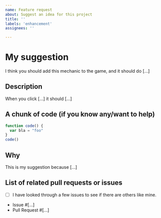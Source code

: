 ```yaml
---
name: Feature request
about: Suggest an idea for this project
title: ''
labels: 'enhancement'
assignees: ''

---
```


# My suggestion
I think you should add this mechanic to the game, and it should do [...]
## Description
When you click [...] it should [...]
## A chunk of code (if you know any/want to help)
```js
function code() {
  var bla = "foo"
}
code()
```
## Why
This is my suggestion because [...]
## List of related pull requests or issues
- [ ] I have looked through a few issues to see if there are others like mine.
- Issue #[...]
- Pull Request #[...]
